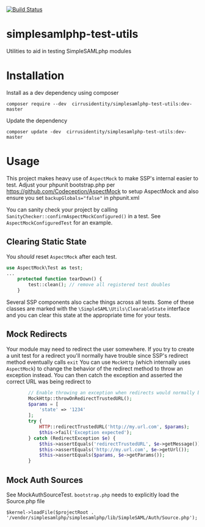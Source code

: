 [![Build Status](https://travis-ci.org/cirrusidentity/simplesamlphp-test-utils.svg?branch=master)](https://travis-ci.org/cirrusidentity/simplesamlphp-test-utils)

# simplesamlphp-test-utils
Utilities to aid in testing SimpleSAMLphp modules

# Installation

Install as a dev dependency using composer

    composer require --dev  cirrusidentity/simplesamlphp-test-utils:dev-master
    
Update the dependency

    composer update -dev  cirrusidentity/simplesamlphp-test-utils:dev-master
    
# Usage

This project makes heavy use of `AspectMock` to make SSP's internal easier to test.
Adjust your phpunit bootstrap.php per https://github.com/Codeception/AspectMock to setup AspectMock
and also ensure you set `backupGlobals="false"` in phpunit.xml

You can sanity check your project by calling `SanityChecker::confirmAspectMockConfigured()`
in a test. See `AspectMockConfiguredTest` for an example.


## Clearing Static State


You *should* reset `AspectMock` after each test.

```php
use AspectMock\Test as test;
...
    protected function tearDown() {
        test::clean(); // remove all registered test doubles
    }
```

Several SSP components also cache things across all tests. Some of these classes are
marked with the `\SimpleSAML\Utils\ClearableState` interface and you can clear this state
at the appropriate time for your tests.

## Mock Redirects

Your module may need to redirect the user somewhere. If you try to create a unit test
for a redirect you'll normally have trouble since SSP's redirect method eventually calls `exit`
You can use `MockHttp` (which internally uses `AspectMock`) to change the behavior of the redirect method
to throw an exception instead. You can then catch the exception and asserted the correct URL
was being redirect to

```php
        // Enable throwing an exception when redirects would normally be called.
        MockHttp::throwOnRedirectTrustedURL();
        $params = [
            'state' => '1234'
        ];
        try {
            HTTP::redirectTrustedURL('http://my.url.com', $params);
            $this->fail('Exception expected');
        } catch (RedirectException $e) {
            $this->assertEquals('redirectTrustedURL', $e->getMessage());
            $this->assertEquals('http://my.url.com', $e->getUrl());
            $this->assertEquals($params, $e->getParams());
        }
```

## Mock Auth Sources

See MockAuthSourceTest.
`bootstrap.php` needs to explicitly load the Source.php file

    $kernel->loadFile($projectRoot . '/vendor/simplesamlphp/simplesamlphp/lib/SimpleSAML/Auth/Source.php');
